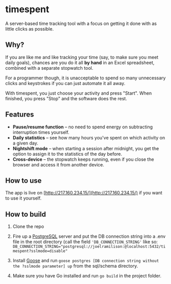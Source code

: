 # timespent

A server-based time tracking tool with a focus on getting it done with as little clicks as possible.

## Why?

If you are like me and like tracking your time (say, to make sure you meet daily goals), chances are you do it all **by hand** in an Excel spreadsheet, combined with a separate stopwatch tool.

For a programmer though, it is unacceptable to spend so many unnecessary clicks and keystrokes if you can just automate it all away.

With timespent, you just choose your activity and press "Start". When finished, you press "Stop" and the software does the rest.

## Features

* **Pause/resume function** – no need to spend energy on subtracting interruption times yourself.
* **Daily statistics** – see how many hours you've spent on which activity on a given day.
* **Nightshift mode** – when starting a session after midnight, you get the option to assign it to the statistics of the day before.
* **Cross-device** – the stopwatch keeps running, even if you close the browser and access it from another device.

## How to use

The app is live on [http://217.160.234.15/](http://217.160.234.15/) if you want to use it yourself.

## How to build

1. Clone the repo

2. Fire up a [PostgreSQL](https://www.postgresql.org/docs/current/tutorial.html) server and put the DB connection string into a .env file in the root directory (call the field ```'DB_CONNECTION_STRING'``` like so: ```DB_CONNECTION_STRING="postgresql://joelramilison:@localhost:5432/timespent?sslmode=disable"```

3. Install [Goose](https://github.com/pressly/goose) and run ```goose postgres [DB connection string without the ?sslmode parameter] up``` from the sql/schema directory.

4. Make sure you have Go installed and run ```go build``` in the project folder.
